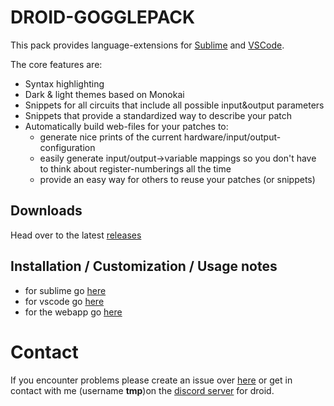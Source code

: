 # DROID-GOGGLEPACK
This pack provides language-extensions for [Sublime](https://www.sublimetext.com/) and [VSCode](https://code.visualstudio.com/).

The core features are:
- Syntax highlighting
- Dark & light themes based on Monokai
- Snippets for all circuits that include all possible input&output parameters
- Snippets that provide a standardized way to describe your patch
- Automatically build web-files for your patches to:
  - generate nice prints of the current hardware/input/output-configuration
  - easily generate input/output->variable mappings so you don't have to think about register-numberings all the time
  - provide an easy way for others to reuse your patches (or snippets)

## Downloads
Head over to the latest [releases](https://github.com/letmp/droid-pack/releases/tag/v0.1)

## Installation / Customization / Usage notes

- for sublime go [here](https://github.com/letmp/droid-pack/tree/main/language-extensions/sublime)
- for vscode go [here](https://github.com/letmp/droid-pack/tree/main/language-extensions/vscode)
- for the webapp go [here](https://github.com/letmp/droid-pack/tree/main/webapp)

# Contact

If you encounter problems please create an issue over [here](https://github.com/letmp/droid-pack/issues) or get in contact with me (username **tmp**)on the [discord server](https://discord.gg/9TUcRmH) for droid.

